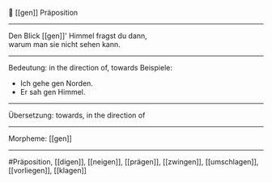 🔖 [[gen]]
Präposition

---
Den Blick [[gen]]' Himmel fragst du dann,  
warum man sie nicht sehen kann.  

---
Bedeutung: in the direction of, towards
Beispiele:
- Ich gehe gen Norden.
- Er sah gen Himmel.

---
Übersetzung: towards, in the direction of

---
Morpheme: [[gen]]

---
#Präposition, [[digen]], [[neigen]], [[prägen]], [[zwingen]], [[um­schlagen]], [[vorliegen]], [[klagen]]